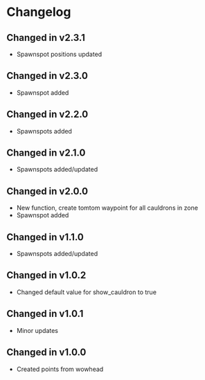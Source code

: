 # Changelog


## Changed in v2.3.1
* Spawnspot positions updated

## Changed in v2.3.0
* Spawnspot added

## Changed in v2.2.0
* Spawnspots added

## Changed in v2.1.0
* Spawnspots added/updated

## Changed in v2.0.0
* New function, create tomtom waypoint for all cauldrons in zone
* Spawnspot added

## Changed in v1.1.0
* Spawnspots added/updated

## Changed in v1.0.2
* Changed default value for show_cauldron to true

## Changed in v1.0.1
* Minor updates

## Changed in v1.0.0
* Created points from wowhead

